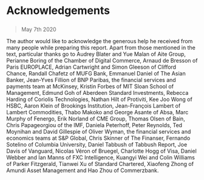 ###### 
# Acknowledgements 
#####  
> May 7th 2020 
The author would like to acknowledge the generous help he received from many people while preparing this report. Apart from those mentioned in the text, particular thanks go to Audrey Blater and Yue Malan of Aite Group, Perianne Boring of the Chamber of Digital Commerce, Arnaud de Bresson of Paris EUROPLACE, Adrian Cartwright and Simon Gleeson of Clifford Chance, Randall Chafetz of MUFG Bank, Emmanuel Daniel of The Asian Banker, Jean-Yves Fillion of BNP Paribas, the financial services and payments team at McKinsey, Kristin Forbes of MIT Sloan School of Management, Edmund Goh of Aberdeen Standard Investments, Rebecca Harding of Coriolis Technologies, Nathan Hilt of Protiviti, Kee Joo Wong of HSBC, Aaron Klein of Brookings Institution, Jean-François Lambert of Lambert Commodities, Thabo Makoko and George Asante of Absa, Marc Murphy of Fenergo, Erik Norland of CME Group, Thomas Olsen of Bain, Chris Papageorgiou of the IMF, Daniela Peterhoff, Peter Reynolds, Ted Moynihan and David Gillespie of Oliver Wyman, the financial services and economics teams at S&amp;P Global, Chris Skinner of The Finanser, Fernando Sotelino of Columbia University, Daniel Tabbush of Tabbush Report, Joe Davis of Vanguard, Nicolas Véron of Bruegel, Charlotte Hogg of Visa, Daniel Webber and Ian Manns of FXC Intelligence, Kuangyi Wei and Colin Williams of Parker Fitzgerald, Tianwei Xu of Standard Chartered, Xiaofeng Zhong of Amundi Asset Management and Hao Zhou of Commerzbank.
